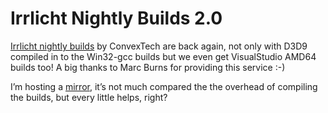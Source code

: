 # Irrlicht Nightly Builds 2.0

[Irrlicht nightly builds](https://web.archive.org/web/20091207064343/http://irrlicht.convextech.ca/)
by ConvexTech are back again, not only with D3D9 compiled in to the Win32-gcc
builds but we even get VisualStudio AMD64 builds too! A big thanks to Marc
Burns for providing this service :-)

I’m hosting a [mirror](https://web.archive.org/web/20091207064343/http://irrlicht.mirrors.bitplane.net/),
it’s not much compared the the overhead of compiling the builds, but every
little helps, right?

